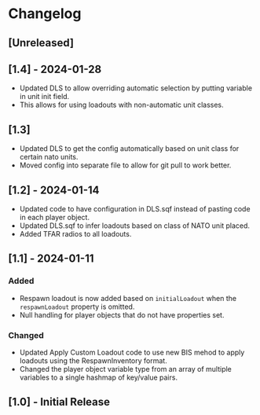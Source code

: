# Changelog

## [Unreleased]

## [1.4] - 2024-01-28
- Updated DLS to allow overriding automatic selection by putting variable in unit init field.
- This allows for using loadouts with non-automatic unit classes.

## [1.3]
- Updated DLS to get the config automatically based on unit class for certain nato units.
- Moved config into separate file to allow for git pull to work better.

## [1.2] - 2024-01-14
- Updated code to have configuration in DLS.sqf instead of pasting code in each player object.
- Updated DLS.sqf to infer loadouts based on class of NATO unit placed.
- Added TFAR radios to all loadouts.

## [1.1] - 2024-01-11

### Added 
- Respawn loadout is now added based on `initialLoadout` when the `respawnLoadout` property is omitted.
- Null handling for player objects that do not have properties set.

### Changed
- Updated Apply Custom Loadout code to use new BIS mehod to apply loadouts using the RespawnInventory format.
- Changed the player object variable type from an array of multiple variables to a single hashmap of key/value pairs.

## [1.0] - Initial Release